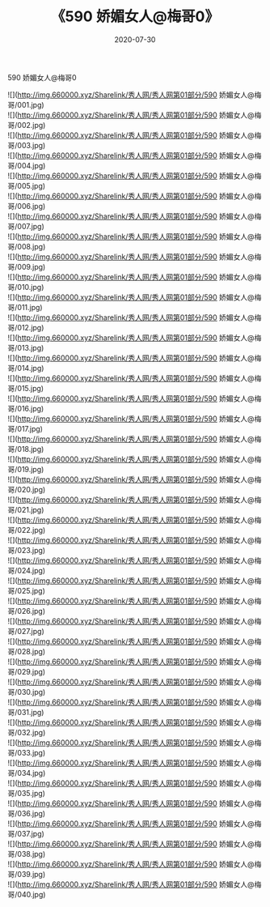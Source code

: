 ﻿---
layout: post
title:  《590 娇媚女人@梅哥0》
date:   2020-07-30
img: http://img.660000.xyz/Sharelink/秀人网/秀人网第01部分/590 娇媚女人@梅哥0/000.jpg
categories: [美女, 清纯, 唯美]
---

590 娇媚女人@梅哥0

  ![](http://img.660000.xyz/Sharelink/秀人网/秀人网第01部分/590 娇媚女人@梅哥/001.jpg) <br> ![](http://img.660000.xyz/Sharelink/秀人网/秀人网第01部分/590 娇媚女人@梅哥/002.jpg) <br> ![](http://img.660000.xyz/Sharelink/秀人网/秀人网第01部分/590 娇媚女人@梅哥/003.jpg) <br> ![](http://img.660000.xyz/Sharelink/秀人网/秀人网第01部分/590 娇媚女人@梅哥/004.jpg) <br> ![](http://img.660000.xyz/Sharelink/秀人网/秀人网第01部分/590 娇媚女人@梅哥/005.jpg) <br> ![](http://img.660000.xyz/Sharelink/秀人网/秀人网第01部分/590 娇媚女人@梅哥/006.jpg) <br> ![](http://img.660000.xyz/Sharelink/秀人网/秀人网第01部分/590 娇媚女人@梅哥/007.jpg) <br> ![](http://img.660000.xyz/Sharelink/秀人网/秀人网第01部分/590 娇媚女人@梅哥/008.jpg) <br> ![](http://img.660000.xyz/Sharelink/秀人网/秀人网第01部分/590 娇媚女人@梅哥/009.jpg) <br> ![](http://img.660000.xyz/Sharelink/秀人网/秀人网第01部分/590 娇媚女人@梅哥/010.jpg) <br> ![](http://img.660000.xyz/Sharelink/秀人网/秀人网第01部分/590 娇媚女人@梅哥/011.jpg) <br> ![](http://img.660000.xyz/Sharelink/秀人网/秀人网第01部分/590 娇媚女人@梅哥/012.jpg) <br> ![](http://img.660000.xyz/Sharelink/秀人网/秀人网第01部分/590 娇媚女人@梅哥/013.jpg) <br> ![](http://img.660000.xyz/Sharelink/秀人网/秀人网第01部分/590 娇媚女人@梅哥/014.jpg) <br> ![](http://img.660000.xyz/Sharelink/秀人网/秀人网第01部分/590 娇媚女人@梅哥/015.jpg) <br> ![](http://img.660000.xyz/Sharelink/秀人网/秀人网第01部分/590 娇媚女人@梅哥/016.jpg) <br> ![](http://img.660000.xyz/Sharelink/秀人网/秀人网第01部分/590 娇媚女人@梅哥/017.jpg) <br> ![](http://img.660000.xyz/Sharelink/秀人网/秀人网第01部分/590 娇媚女人@梅哥/018.jpg) <br> ![](http://img.660000.xyz/Sharelink/秀人网/秀人网第01部分/590 娇媚女人@梅哥/019.jpg) <br> ![](http://img.660000.xyz/Sharelink/秀人网/秀人网第01部分/590 娇媚女人@梅哥/020.jpg) <br> ![](http://img.660000.xyz/Sharelink/秀人网/秀人网第01部分/590 娇媚女人@梅哥/021.jpg) <br> ![](http://img.660000.xyz/Sharelink/秀人网/秀人网第01部分/590 娇媚女人@梅哥/022.jpg) <br> ![](http://img.660000.xyz/Sharelink/秀人网/秀人网第01部分/590 娇媚女人@梅哥/023.jpg) <br> ![](http://img.660000.xyz/Sharelink/秀人网/秀人网第01部分/590 娇媚女人@梅哥/024.jpg) <br> ![](http://img.660000.xyz/Sharelink/秀人网/秀人网第01部分/590 娇媚女人@梅哥/025.jpg) <br> ![](http://img.660000.xyz/Sharelink/秀人网/秀人网第01部分/590 娇媚女人@梅哥/026.jpg) <br> ![](http://img.660000.xyz/Sharelink/秀人网/秀人网第01部分/590 娇媚女人@梅哥/027.jpg) <br> ![](http://img.660000.xyz/Sharelink/秀人网/秀人网第01部分/590 娇媚女人@梅哥/028.jpg) <br> ![](http://img.660000.xyz/Sharelink/秀人网/秀人网第01部分/590 娇媚女人@梅哥/029.jpg) <br> ![](http://img.660000.xyz/Sharelink/秀人网/秀人网第01部分/590 娇媚女人@梅哥/030.jpg) <br> ![](http://img.660000.xyz/Sharelink/秀人网/秀人网第01部分/590 娇媚女人@梅哥/031.jpg) <br> ![](http://img.660000.xyz/Sharelink/秀人网/秀人网第01部分/590 娇媚女人@梅哥/032.jpg) <br> ![](http://img.660000.xyz/Sharelink/秀人网/秀人网第01部分/590 娇媚女人@梅哥/033.jpg) <br> ![](http://img.660000.xyz/Sharelink/秀人网/秀人网第01部分/590 娇媚女人@梅哥/034.jpg) <br> ![](http://img.660000.xyz/Sharelink/秀人网/秀人网第01部分/590 娇媚女人@梅哥/035.jpg) <br> ![](http://img.660000.xyz/Sharelink/秀人网/秀人网第01部分/590 娇媚女人@梅哥/036.jpg) <br> ![](http://img.660000.xyz/Sharelink/秀人网/秀人网第01部分/590 娇媚女人@梅哥/037.jpg) <br> ![](http://img.660000.xyz/Sharelink/秀人网/秀人网第01部分/590 娇媚女人@梅哥/038.jpg) <br> ![](http://img.660000.xyz/Sharelink/秀人网/秀人网第01部分/590 娇媚女人@梅哥/039.jpg) <br> ![](http://img.660000.xyz/Sharelink/秀人网/秀人网第01部分/590 娇媚女人@梅哥/040.jpg) <br>
